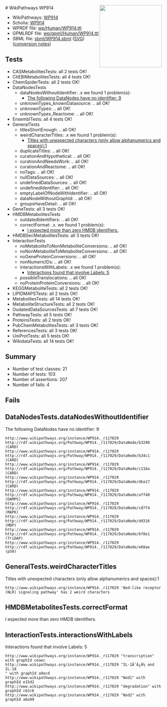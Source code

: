 <img style="float: right; width: 200px" src="../logo.png" />
# WikiPathways WP914

* WikiPathways: [WP914](https://identifiers.org/wikipathways:WP914)
* Scholia: [WP914](https://scholia.toolforge.org/wikipathways/WP914)
* WPRDF file: [wp/Human/WP914.ttl](../wp/Human/WP914.ttl)
* GPMLRDF file: [wp/gpml/Human/WP914.ttl](../wp/gpml/Human/WP914.ttl)
* SBML file: [sbml/WP914.sbml](../sbml/WP914.sbml) ([SVG](../sbml/WP914.svg)) ([conversion notes](../sbml/WP914.txt))

## Tests
* CASMetabolitesTests: all 2 tests OK!
* ChEBIMetabolitesTests: all 4 tests OK!
* ChemSpiderTests: all 2 tests OK!
* DataNodesTests
    * dataNodesWithoutIdentifier: .x we found 1 problem(s):
        * [The following DataNodes have no identifier: 9](#d2d32fa8)
    * unknownTypes_knownDatasource: .. all OK!
    * unknownTypes: .. all OK!
    * unknownTypes_Reactome: .. all OK!
* EnsemblTests: all 4 tests OK!
* GeneralTests
    * titlesShortEnough: .. all OK!
    * weirdCharacterTitles: .x we found 1 problem(s):
        * [Titles with unexpected characters (only allow alphanumerics and spaces):1](#fda87b3f)
    * duplicateTitles: .. all OK!
    * curationAndHypothetical: .. all OK!
    * curationAndNeedsWork: .. all OK!
    * curationAndReactome: .. all OK!
    * noTags: .. all OK!
    * nullDataSources: .. all OK!
    * undefinedDataSources: .. all OK!
    * undefinedIdentifier: .. all OK!
    * emptyLabelOfNodeWithIdentifier: .. all OK!
    * dataNodeWithoutGraphId: .. all OK!
    * groupsHaveDetail: .. all OK!
* GeneTests: all 3 tests OK!
* HMDBMetabolitesTests
    * outdatedIdentifiers: .. all OK!
    * correctFormat: .x. we found 1 problem(s):
        * [I expected more than zero HMDB identifiers.](#ad154c1e)
* HMDBSecMetabolitesTests: all 3 tests OK!
* InteractionTests
    * noMetaboliteToNonMetaboliteConversions: .. all OK!
    * noNonMetaboliteToMetaboliteConversions: .. all OK!
    * noGeneProteinConversions: .. all OK!
    * nonNumericIDs: .. all OK!
    * interactionsWithLabels: .x we found 1 problem(s):
        * [Interactions found that involve Labels: 5](#630d267c)
    * possibleTranslocations: .. all OK!
    * noProteinProteinConversions: .. all OK!
* KEGGMetaboliteTests: all 2 tests OK!
* LIPIDMAPSTests: all 2 tests OK!
* MetabolitesTests: all 14 tests OK!
* MetaboliteStructureTests: all 2 tests OK!
* OudatedDataSourcesTests: all 7 tests OK!
* PathwayTests: all 5 tests OK!
* ProteinsTests: all 2 tests OK!
* PubChemMetabolitesTests: all 3 tests OK!
* ReferencesTests: all 3 tests OK!
* UniProtTests: all 5 tests OK!
* WikidataTests: all 14 tests OK!


## Summary

* Number of test classes: 21
* Number of tests: 103
* Number of assertions: 207
* Number of fails: 4

## Fails

<a name="d2d32fa8" />

## DataNodesTests.dataNodesWithoutIdentifier

The following DataNodes have no identifier: 9
```
http://www.wikipathways.org/instance/WP914._r117029 http://rdf.wikipathways.org/Pathway/WP914._r117029/DataNode/b3290 (CARD)
http://www.wikipathways.org/instance/WP914._r117029 http://rdf.wikipathways.org/Pathway/WP914._r117029/DataNode/b34c1 (CARD)
http://www.wikipathways.org/instance/WP914._r117029 http://rdf.wikipathways.org/Pathway/WP914._r117029/DataNode/c116a (CARD)
http://www.wikipathways.org/instance/WP914._r117029 http://rdf.wikipathways.org/Pathway/WP914._r117029/DataNode/dba17 (CARD)
http://www.wikipathways.org/instance/WP914._r117029 http://rdf.wikipathways.org/Pathway/WP914._r117029/DataNode/aff40 (DAMPS)
http://www.wikipathways.org/instance/WP914._r117029 http://rdf.wikipathways.org/Pathway/WP914._r117029/DataNode/c87f4 (MAPK)
http://www.wikipathways.org/instance/WP914._r117029 http://rdf.wikipathways.org/Pathway/WP914._r117029/DataNode/dd316 (MDP)
http://www.wikipathways.org/instance/WP914._r117029 http://rdf.wikipathways.org/Pathway/WP914._r117029/DataNode/bf8e1 (TriDAP)
http://www.wikipathways.org/instance/WP914._r117029 http://rdf.wikipathways.org/Pathway/WP914._r117029/DataNode/e68ae (p50)
```

<a name="fda87b3f" />

## GeneralTests.weirdCharacterTitles

Titles with unexpected characters (only allow alphanumerics and spaces):1
```
http://www.wikipathways.org/instance/WP914._r117029 'Nod-like receptor (NLR) signaling pathway' has 2 weird characters
```

<a name="ad154c1e" />

## HMDBMetabolitesTests.correctFormat

I expected more than zero HMDB identifiers.
<a name="630d267c" />

## InteractionTests.interactionsWithLabels

Interactions found that involve Labels: 5
```
http://www.wikipathways.org/instance/WP914._r117029 "transcription" with graphId ceaec
http://www.wikipathways.org/instance/WP914._r117029 "IL-1Ã¯Â¿Â½ and IL-18
" with graphId a9ecd
http://www.wikipathways.org/instance/WP914._r117029 "Nod1" with graphId e15d2
http://www.wikipathways.org/instance/WP914._r117029 "degradation" with graphId c62c6
http://www.wikipathways.org/instance/WP914._r117029 "Nod2" with graphId a6a99
```

